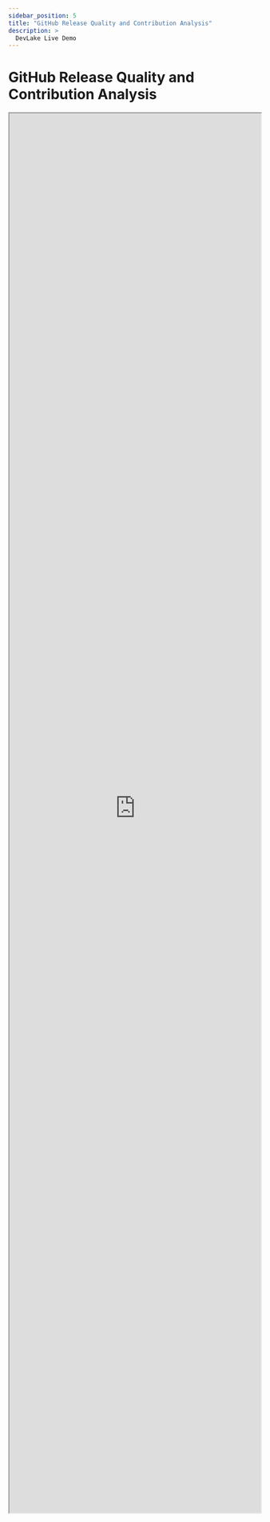 ```yaml
---
sidebar_position: 5
title: "GitHub Release Quality and Contribution Analysis"
description: >
  DevLake Live Demo
---
```


# GitHub Release Quality and Contribution Analysis
<iframe src="https://grafana-lake.demo.devlake.io/d/2xuOaQUnk1/github_release_quality_and_contribution_analysis?orgId=1&from=1635945847658&to=1651584247658" width="100%" height="2800px"></iframe>